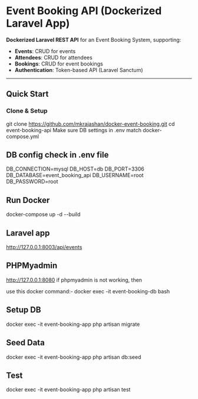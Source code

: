 # Event Booking API (Dockerized Laravel App)

**Dockerized Laravel REST API** for an Event Booking System, supporting:

- **Events**: CRUD for events
- **Attendees**: CRUD for attendees
- **Bookings**: CRUD for event bookings
- **Authentication**: Token-based API (Laravel Sanctum)

---

## Quick Start

### Clone & Setup

git clone https://github.com/mkrajashan/docker-event-booking.git
cd event-booking-api
Make sure DB settings in .env match docker-compose.yml

## DB config check in .env file
DB_CONNECTION=mysql
DB_HOST=db
DB_PORT=3306
DB_DATABASE=event_booking_api
DB_USERNAME=root
DB_PASSWORD=root

## Run Docker
docker-compose up -d --build

## Laravel app
http://127.0.0.1:8003/api/events

## PHPMyadmin
http://127.0.0.1:8080
if phpmyadmin is not working, then 

use this docker command:-
docker exec -it event-booking-db bash

## Setup DB
docker exec -it event-booking-app php artisan migrate

## Seed Data
docker exec -it event-booking-app php artisan db:seed

## Test
docker exec -it event-booking-app php artisan test


